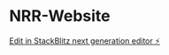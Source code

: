 # NRR-Website

[Edit in StackBlitz next generation editor ⚡️](https://stackblitz.com/~/github.com/otpelk39/NRR-Website)